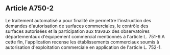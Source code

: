 Article A750-2
----
Le traitement automatisé a pour finalité de permettre l'instruction des demandes
d'autorisation de surfaces commerciales, le contrôle des surfaces autorisées et
la participation aux travaux des observatoires départementaux d'équipement
commercial mentionnés à l'article L. 751-9.A cette fin, l'application recense
les établissements commerciaux soumis à autorisation d'exploitation commerciale
en application de l'article L. 752-1.
